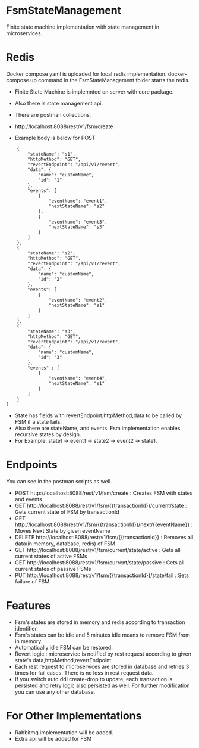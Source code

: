 # FsmStateManagement
Finite state machine implementation with state management in microservices.

# Redis
Docker compose yaml is uploaded for local redis implementation.
docker-compose up command in the FsmStateManagement folder starts the redis.

- Finite State Machine is implemnted on server with core package.
- Also there is state management api.
- There are postman collections.

- http://localhost:8088/rest/v1/fsm/create
- Example body is below for POST 


```[
    {
        "stateName": "s1",
        "httpMethod": "GET",
        "revertEndpoint": "/api/v1/revert",
        "data": {
            "name": "customName",
            "id": "1"
        },
        "events": [
            {
                "eventName": "event1",
                "nextStateName": "s2"
            },
            {
            	"eventName": "event3",
            	"nextStateName": "s3"
            }
        ]
    },
    {
        "stateName": "s2",
        "httpMethod": "GET",
        "revertEndpoint": "/api/v1/revert",
        "data": {
            "name": "customName",
            "id": "2"
        },
        "events": [
        	{
                "eventName": "event2",
                "nextStateName": "s1"
            }	
        ]
    },
    {
        "stateName": "s3",
        "httpMethod": "GET",
        "revertEndpoint": "/api/v1/revert",
        "data": {
            "name": "customName",
            "id": "3"
        },
        "events" : [
            {
            	"eventName": "event4",
            	"nextStateName": "s1"
            }
        ]
    }
]
```
- State has fields with revertEndpoint,httpMethod,data to be called by FSM if a state fails.
- Also there are stateName, and events. Fsm implementation enables recursive states by design.
- For Example: state1 -> event1 -> state2 -> event2 -> state1. 

# Endpoints
You can see in the postman scripts as well.
- POST http://localhost:8088/rest/v1/fsm/create  : Creates FSM with states and events
- GET http://localhost:8088/rest/v1/fsm/{{transactionId}}/current/state  : Gets current state of FSM by transactionId
- GET http://localhost:8088/rest/v1/fsm/{{transactionId}}/next/{{eventName}}  : Moves Next State by given eventName
- DELETE http://localhost:8088/rest/v1/fsm/{{transactionId}}  : Removes all data(in memory, database, redis) of FSM
- GET http://localhost:8088/rest/v1/fsm/current/state/active  : Gets all current states of active FSMs
- GET http://localhost:8088/rest/v1/fsm/current/state/passive  : Gets all current states of passive FSMs
- PUT http://localhost:8088/rest/v1/fsm/{{transactionId}}/state/fail  : Sets failure of FSM

# Features
- Fsm's states are stored in memory and redis according to transaction identifier.
- Fsm's states can be idle and 5 minutes idle means to remove FSM from in memory.
- Automatically idle FSM can be restored.
- Revert logic : microservice is notified by rest request according to given state's data,httpMethod,revertEndpoint.
- Each rest request to microservices are stored in database and retries 3 times for fail cases. There is no loss in rest request data.
- If you switch auto.ddl create-drop to update, each transaction is persisted and retry logic also persisted as well. For further modification you can use any other database.

# For Other Implementations
- Rabbitmq implementation will be added.
- Extra api will be added for FSM



